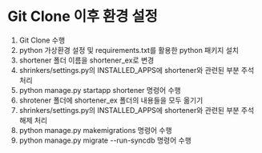 # Git Clone 이후 환경 설정

1. Git Clone 수행
2. python 가상환경 설정 및 requirements.txt를 활용한 python 패키지 설치
3. shortener 폴더 이름을 shortener_ex로 변경
4. shrinkers/settings.py의 INSTALLED_APPS에 shortener와 관련된 부분 주석 처리
5. python manage.py startapp shortener 명령어 수행
6. shrotener 폴더에 shortener_ex 폴더의 내용들을 모두 옮기기
7. shrinkers/settings.py의 INSTALLED_APPS에 shortener와 관련된 부분 주석 해제 처리
8. python manage.py makemigrations 명령어 수행
9. python manage.py migrate --run-syncdb 명령어 수행